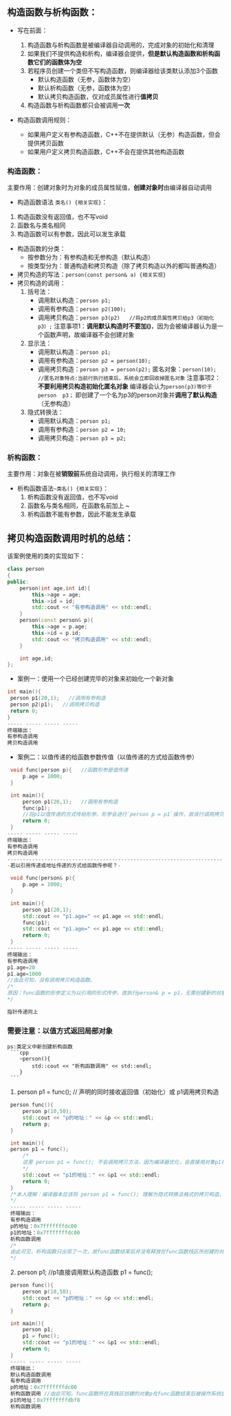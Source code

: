 ## 构造函数与析构函数：

* 写在前面：
  1. 构造函数与析构函数是被编译器自动调用的，完成对象的初始化和清理
  2. 如果我们不提供构造和析构，编译器会提供，**但是默认构造函数和析构函数它们的函数体为空**
  3. 若程序员创建一个类但不写构造函数，则编译器给该类默认添加3个函数
     * 默认构造函数（无参，函数体为空）
     * 默认析构函数（无参，函数体为空）
     * 默认拷贝构造函数，仅对成员属性进行**值拷贝**
  4. 构造函数与析构函数都只会被调用**一次**

* 构造函数调用规则：
  * 如果用户定义有参构造函数，C++不在提供默认（无参）构造函数，但会提供拷贝函数
  * 如果用户定义拷贝构造函数，C++不会在提供其他构造函数

### 构造函数：
  主要作用：创建对象时为对象的成员属性赋值，**创建对象时**由编译器自动调用
  * 构造函数语法 `类名() {相关实现}`：
  1. 构造函数没有返回值，也不写void
  2. 函数名与类名相同
  3. 构造函数可以有参数，因此可以发生承载
   * 构造函数的分类：
     * 按参数分为：有参构造和无参构造（默认构造）
     * 按类型分为：普通构造和拷贝构造（除了拷贝构造以外的都叫普通构造）
   * 拷贝构造的写法：`person(const person& a) {相关实现}` 
   * 拷贝构造的调用：
     1. 括号法：
        * 调用默认构造：`person p1;`
        * 调用有参构造：`person p2(100);`
        * 调用拷贝构造：`person p3(p2)   //将p2的成员属性拷贝给p3（初始化p3）;`
        注意事项1：**调用默认构造时不要加()**，因为会被编译器认为是一个函数声明，故编译器不会创建对象
     2. 显示法：
        * 调用默认构造：`person p1;`
        * 调用有参构造：`person p2 = person(10);`
        * 调用拷贝构造：`person p3 = person(p2);`
        匿名对象：`person(10); //匿名对象特点:当前行执行结束后，系统会立即回收掉匿名对象`
        注意事项2：**不要利用拷贝构造初始化匿名对象**
        编译器会认为`person(p3)等价于person  p3；`
        即创建了一个名为p3的person对象并**调用了默认构造**（无参构造）
     3. 隐式转换法：
        * 调用默认构造：`person p1;`
        * 调用有参构造：`person p2 = 10;`
        * 调用拷贝构造：`person p3 = p2;`




### 析构函数：
主要作用：对象在被**销毁前**系统自动调用，执行相关的清理工作
* 析构函数语法`~类名() {相关实现}`：
  1. 析构函数没有返回值，也不写void 
  2. 函数名与类名相同，在函数名前加上 ~
  3. 析构函数不能有参数，因此不能发生承载

## 拷贝构造函数调用时机的总结：
该案例使用的类的实现如下：
```cpp
class person
{
public:
    person(int age,int id){
        this->age = age;
        this->id = id;
        std::cout << "有参构造调用" << std::endl;
    }
    person(const person& p){
        this->age = p.age;
        this->id = p.id;
        std::cout << "拷贝构造调用" << std::endl;
    }

    int age,id;
};
```
   * 案例一：使用一个已经创建完毕的对象来初始化一个新对象
   ```cpp
   int main(){
    person p1(20,1);   //调用有参构造
    person p2(p1);   //调用拷贝构造
    return 0;
   }
   ----- ----- ----- -----
   终端输出：
   有参构造调用
   拷贝构造调用
   ```

   * 案例二：以值传递的给函数参数传值（以值传递的方式给函数传参）
   ```cpp
    void func(person p){   //函数形参是值传递
        p.age = 1000;
    }

    int main(){
        person p1(20,1);   //调用有参构造
        func(p1);
        //将p1以值传递的方式传给形参，形参会进行`person p = p1`操作，故该行调用拷贝构造
        return 0;
    }
   ----- ----- ----- -----
   终端输出：
   有参构造调用
   拷贝构造调用
   ----------------------------------------------------------------------
   -若以引用传递或地址传递的方式给函数传参呢？-

    void func(person& p){
        p.age = 1000;
    }

    int main(){
        person p1(20,1);
        std::cout << "p1.age=" << p1.age << std::endl;
        func(p1);
        std::cout << "p1.age=" << p1.age << std::endl;
        return 0;
    } 
   ----- ----- ----- -----
   终端输出： 
   有参构造调用  
   p1.age=20
   p1.age=1000
   //由此可知，没有调用拷贝构造函数。 
   /*
   原因：func函数的形参定义为以引用的形式传参，故执行person& p = p1，无需创建新的对象，直接将p1**本身**传入函数中
   */

   指针传递同上
   ```
### **需要注意**：以值方式返回局部对象
    ps:类定义中新创建析构函数
     ```cpp
        ~person(){
            std::cout << "析构函数调用" << std::endl;
        }
     ```
  1. person p1 = func(); // 声明的同时接收返回值（初始化）或 p1调用拷贝构造
   ```cpp
    person func(){
        person p(10,50);
        std::cout << "p的地址：" << &p << std::endl;
        return p;
    }

    int main(){ 
    person p1 = func();
        /*
        这里 person p1 = func(); 不会调用拷贝方法，因为编译器优化，会直接用对象p1存放func()的返回值;该在维基百科上叫做copy ellision,中文叫复制省略
        */
        std::cout << "p1的地址：" << &p1 << std::endl;
        return 0;
    }
    /*本人理解：编译器本应该将 person p1 = func(); 理解为隐式转换法格式的拷贝构造，但由于调用func()函数，该函数在**其栈区**创建了对象p,并且在函数结束前返回了值(p1)，但函数结束后编译器没有收回func函数栈区的p的内存，而是将这块内存给了p1使用.节省了创建对象的时间，进而增加了程序运行效率。
    */
    ----- ----- ----- -----
    终端输出：
    有参构造调用
    p的地址：0x7fffffffdc00
    p1的地址：0x7fffffffdc00
    析构函数调用
    /*
    由此可见，析构函数只出现了一次，故func函数结束后并没有释放在func函数栈区所创建的对象p的内存
    */
   ```
  2.  person p1; //p1直接调用默认构造函数
      p1 = func(); 
   
   ```cpp
    person func(){
        person p(10,50);
        std::cout << "p的地址：" << &p << std::endl;
        return p;
    }

    int main(){ 
        person p1;
        p1 = func();
        std::cout << "p1的地址：" << &p1 << std::endl;
        return 0;  
    }
    ----- ----- ----- -----
    终端输出：
    默认构造函数调用
    有参构造调用
    p的地址：0x7fffffffdc00
    析构函数调用 //由此可知，func函数所在其栈区创建的对象p在func函数结束后被操作系统自动释放
    p1的地址：0x7fffffffdbf8  
    析构函数调用
   ```